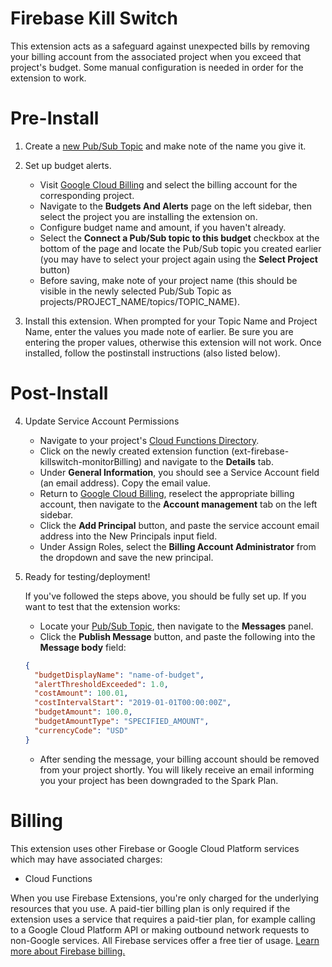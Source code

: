 # Firebase Kill Switch

This extension acts as a safeguard against unexpected bills by removing your billing account from the associated project when you exceed that project's budget. Some manual configuration is needed in order for the extension to work.

# Pre-Install

1. Create a [new Pub/Sub Topic](https://console.cloud.google.com/cloudpubsub/) and make note of the name you give it.

2. Set up budget alerts.

   - Visit [Google Cloud Billing](https://console.cloud.google.com/billing) and select the billing account for the corresponding project.
   - Navigate to the **Budgets And Alerts** page on the left sidebar, then select the project you are installing the extension on.
   - Configure budget name and amount, if you haven't already.
   - Select the **Connect a Pub/Sub topic to this budget** checkbox at the bottom of the page and locate the Pub/Sub topic you created earlier (you may have to select your project again using the **Select Project** button)
   - Before saving, make note of your project name (this should be visible in the newly selected Pub/Sub Topic as projects/PROJECT_NAME/topics/TOPIC_NAME).

3. Install this extension. When prompted for your Topic Name and Project Name, enter the values you made note of earlier. Be sure you are entering the proper values, otherwise this extension will not work. Once installed, follow the postinstall instructions (also listed below).

# Post-Install

4. Update Service Account Permissions

   - Navigate to your project's [Cloud Functions Directory](https://console.cloud.google.com/projectselector2/functions/).
   - Click on the newly created extension function (ext-firebase-killswitch-monitorBilling) and navigate to the **Details** tab.
   - Under **General Information**, you should see a Service Account field (an email address). Copy the email value.
   - Return to [Google Cloud Billing](https://console.cloud.google.com/billing), reselect the appropriate billing account, then navigate to the **Account management** tab on the left sidebar.
   - Click the **Add Principal** button, and paste the service account email address into the New Principals input field.
   - Under Assign Roles, select the **Billing Account Administrator** from the dropdown and save the new principal.

5. Ready for testing/deployment!

   If you've followed the steps above, you should be fully set up. If you want to test that the extension works:

   - Locate your [Pub/Sub Topic](https://console.cloud.google.com/cloudpubsub/), then navigate to the **Messages** panel.
   - Click the **Publish Message** button, and paste the following into the **Message body** field:

   ```json
   {
     "budgetDisplayName": "name-of-budget",
     "alertThresholdExceeded": 1.0,
     "costAmount": 100.01,
     "costIntervalStart": "2019-01-01T00:00:00Z",
     "budgetAmount": 100.0,
     "budgetAmountType": "SPECIFIED_AMOUNT",
     "currencyCode": "USD"
   }
   ```

   - After sending the message, your billing account should be removed from your project shortly. You will likely receive an email informing you your project has been downgraded to the Spark Plan.

<!-- We recommend keeping the following section to explain how billing for Firebase Extensions works -->

# Billing

This extension uses other Firebase or Google Cloud Platform services which may have associated charges:

<!-- List all products the extension interacts with -->

- Cloud Functions

When you use Firebase Extensions, you're only charged for the underlying resources that you use. A paid-tier billing plan is only required if the extension uses a service that requires a paid-tier plan, for example calling to a Google Cloud Platform API or making outbound network requests to non-Google services. All Firebase services offer a free tier of usage. [Learn more about Firebase billing.](https://firebase.google.com/pricing)
